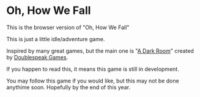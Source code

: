 # Oh, How We Fall
</html>
<body>
<p><c>This is the browser version of "Oh, How We Fall"</c></p>
<p>This is just a little idle/adventure game.</p>
<p>Inspired by many great games, but the main one is "<a href="http://adarkroom.doublespeakgames.com/">A Dark Room</a>" created by <a href="http://doublespeakgames.com">Doublespeak Games</a>.</p>
<p>If you happen to read this, it means this game is still in development.</p>
<p>You may follow this game if you would like, but this may not be done anythime soon. Hopefully by the end of this year.</p>
</body>
</html>
